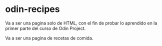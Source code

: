 # odin-recipes

Va a ser una pagina solo de HTML, con el fin de probar lo aprendido en la primer parte del curso de Odin Project.

Va a ser una pagina de recetas de comida.
